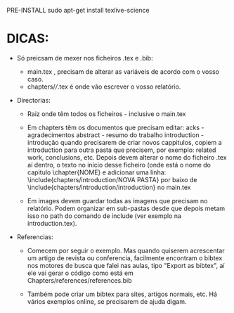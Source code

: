
PRE-INSTALL
sudo apt-get install texlive-science



# DICAS:
* Só preicsam de mexer nos ficheiros .tex e .bib:
	* main.tex , precisam de alterar as variáveis de acordo com o vosso caso.
	* chapters/*/*.tex é onde vão escrever o vosso relatório. 

* Directorias: 
	* Raiz onde têm todos os ficheiros - inclusive o main.tex 

	* Em chapters têm os documentos que precisam editar:
			acks - agradecimentos
			abstract - resumo do trabalho 
			introduction - introdução
			quando precisarem de criar novos cappitulos, copiem a introduction para outra pasta que precisem, por exemplo: related work, conclusions, etc. Depois devem alterar o nome do ficheiro .tex aí dentro, o texto no início desse ficheiro (onde está o nome do capitulo \chapter{NOME} e adicionar uma linha:  \include{chapters/introduction/NOVA PASTA} por baixo de \include{chapters/introduction/introduction} no main.tex

	* Em images devem guardar todas as imagens que precisam no relatório. Podem organizar em sub-pastas desde que depois metam isso no path do comando de include (ver exemplo na introduction.tex).

	
* Referencias: 
	* Comecem por seguir o exemplo. Mas quando quiserem acrescentar um artigo de revista ou conferencia, facilmente encontram o bibtex nos motores de busca que falei nas aulas, tipo "Export as bibtex", aí ele vai gerar o código como está em Chapters/references/references.bib 

	* Também pode criar um bibtex para sites, artigos normais, etc. Há vários exemplos online, se precisarem de ajuda digam. 



